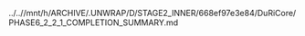 ../..//mnt/h/ARCHIVE/.UNWRAP/D/STAGE2_INNER/668ef97e3e84/DuRiCore/PHASE6_2_2_1_COMPLETION_SUMMARY.md